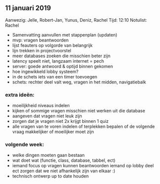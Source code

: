 ## 11 januari 2019
Aanwezig: Jelle, Robert-Jan, Yunus, Deniz, Rachel
Tijd: 12:10
Notulist: Rachel
* Samenvatting aanvullen met stappenplan (updaten)
* mvp: vragen beantwoorden
* lijst feauters op volgorde van belangrijk
* lijn trekken in projectvoorstel
* meer databases zoeken die misschien beter zijn
* latency speelt niet, langzaam internet = pech
* server: goede antwoord & optijd binnen gekomen
* hoe ingewikkeld lobby systeem?
* in de schets iets van een timer toevoegen
* schets: rechter deel valt weg, vragen in het midden, navigatiebalk

### extra ideën:
* moeilijkheid niveaus indelen
* kijken of sommige vragen misschien niet werken uit die database
* aangeven dat vragen niet leuk zijn
* zorgen dat je vragen niet 2x krijgt binnen 1 quiz
* alle vragen van te voren indelen of terplekken bepalen of de volgende vraag makkelijker of moeilijker moet zijn

### volgende week:
* welke dingen moeten gaan bestaan
* wat doet wat (functie, class, database, tabbel, ect)
* iemand focus op vragen kunnen beantwoorden iemand op lobby deel ect zorgen dat we niet afhankelijk zijn van elkaar :)
* technisch ontwerp up to date houden